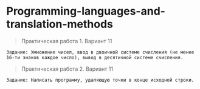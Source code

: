 # Programming-languages-and-translation-methods

>  Практическая работа 1. Вариант 11

`Задание: Умножение чисел, ввод в двоичной системе счисления (не менее 16-ти знаков каждое число), вывод в десятичной системе счисления.`

> Практическая работа 2. Вариант 11

`Задание: Написать программу, удаляющую точки в конце исходной строки.`

